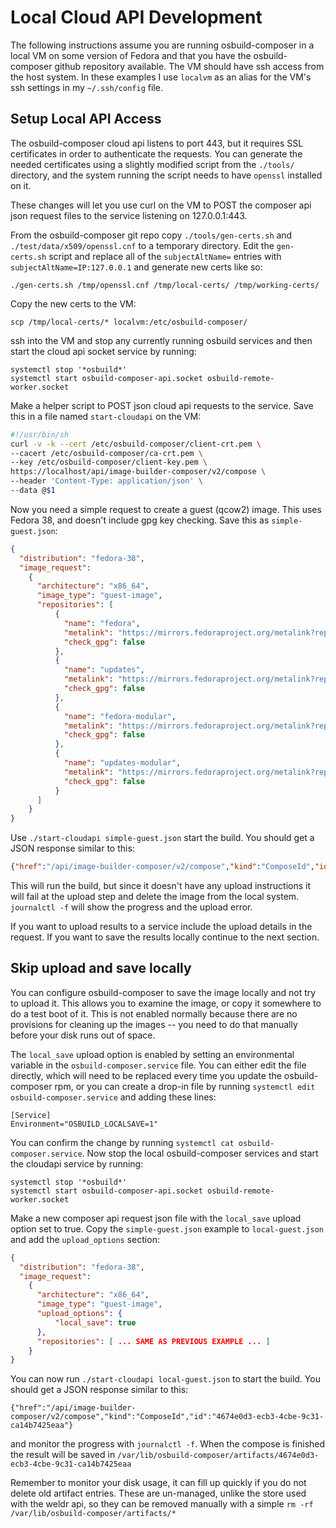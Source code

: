 # Local Cloud API Development

The following instructions assume you are running osbuild-composer in a local
VM on some version of Fedora and that you have the osbuild-composer github
repository available.  The VM should have ssh access from the host system. In
these examples I use `localvm` as an alias for the VM's ssh settings in my
`~/.ssh/config` file.

## Setup Local API Access

The osbuild-composer cloud api listens to port 443, but it requires SSL
certificates in order to authenticate the requests.  You can generate the
needed certificates using a slightly modified script from the `./tools/`
directory, and the system running the script needs to have `openssl` installed
on it.

These changes will let you use curl on the VM to POST the composer api json
request files to the service listening on 127.0.0.1:443.

From the osbuild-composer git repo copy `./tools/gen-certs.sh` and
`./test/data/x509/openssl.cnf` to a temporary directory.  Edit the
`gen-certs.sh` script and replace all of the `subjectAltName=` entries with
`subjectAltName=IP:127.0.0.1` and generate new certs like so:

    ./gen-certs.sh /tmp/openssl.cnf /tmp/local-certs/ /tmp/working-certs/

Copy the new certs to the VM:

    scp /tmp/local-certs/* localvm:/etc/osbuild-composer/

ssh into the VM and stop any currently running osbuild services and then start
the cloud api socket service by running:

    systemctl stop '*osbuild*'
    systemctl start osbuild-composer-api.socket osbuild-remote-worker.socket

Make a helper script to POST json cloud api requests to the service.  Save this
in a file named `start-cloudapi` on the VM:

``` bash
#!/usr/bin/sh
curl -v -k --cert /etc/osbuild-composer/client-crt.pem \
--cacert /etc/osbuild-composer/ca-crt.pem \
--key /etc/osbuild-composer/client-key.pem \
https://localhost/api/image-builder-composer/v2/compose \
--header 'Content-Type: application/json' \
--data @$1
```

Now you need a simple request to create a guest (qcow2) image.  This uses Fedora 38, and
doesn't include gpg key checking.  Save this as `simple-guest.json`:

``` json
{
  "distribution": "fedora-38",
  "image_request":
    {
      "architecture": "x86_64",
      "image_type": "guest-image",
      "repositories": [
          {
            "name": "fedora",
            "metalink": "https://mirrors.fedoraproject.org/metalink?repo=fedora-38&arch=x86_64",
            "check_gpg": false
          },
          {
            "name": "updates",
            "metalink": "https://mirrors.fedoraproject.org/metalink?repo=updates-released-f38&arch=x86_64",
            "check_gpg": false
          },
          {
            "name": "fedora-modular",
            "metalink": "https://mirrors.fedoraproject.org/metalink?repo=fedora-modular-38&arch=x86_64",
            "check_gpg": false
          },
          {
            "name": "updates-modular",
            "metalink": "https://mirrors.fedoraproject.org/metalink?repo=updates-released-modular-f38&arch=x86_64",
            "check_gpg": false
          }
      ]
    }
}
```

Use `./start-cloudapi simple-guest.json` start the build.  You should get a JSON response similar to this:

``` json
{"href":"/api/image-builder-composer/v2/compose","kind":"ComposeId","id":"f3ac9290-23c0-47b4-bb9e-cadee85d1340"}
```

This will run the build, but since it doesn't have any upload instructions it
will fail at the upload step and delete the image from the local system.
`journalctl -f` will show the progress and the upload error.

If you want to upload results to a service include the upload details in the request.  If you
want to save the results locally continue to the next section.


## Skip upload and save locally

You can configure osbuild-composer to save the image locally and not try to
upload it.  This allows you to examine the image, or copy it somewhere to do a
test boot of it.  This is not enabled normally because there are no provisions
for cleaning up the images -- you need to do that manually before your disk
runs out of space.

The `local_save` upload option is enabled by setting an environmental variable
in the `osbuild-composer.service` file.  You can either edit the file directly,
which will need to be replaced every time you update the osbuild-composer rpm,
or you can create a drop-in file by running `systemctl edit
osbuild-composer.service` and adding these lines:

    [Service]
    Environment="OSBUILD_LOCALSAVE=1"

You can confirm the change by running `systemctl cat osbuild-composer.service`.
Now stop the local osbuild-composer services and start the cloudapi service by
running:

    systemctl stop '*osbuild*'
    systemctl start osbuild-composer-api.socket osbuild-remote-worker.socket

Make a new composer api request json file with the `local_save` upload option
set to true.  Copy the `simple-guest.json` example to `local-guest.json` and add
the `upload_options` section:

``` json
{
  "distribution": "fedora-38",
  "image_request":
    {
      "architecture": "x86_64",
      "image_type": "guest-image",
      "upload_options": {
          "local_save": true
      },
      "repositories": [ ... SAME AS PREVIOUS EXAMPLE ... ]
    }
}
```

You can now run `./start-cloudapi local-guest.json` to start the build.  You
should get a JSON response similar to this:

```
{"href":"/api/image-builder-composer/v2/compose","kind":"ComposeId","id":"4674e0d3-ecb3-4cbe-9c31-ca14b7425eaa"}
```

and monitor the progress with `journalctl -f`.  When the compose is finished the
result will be saved in
`/var/lib/osbuild-composer/artifacts/4674e0d3-ecb3-4cbe-9c31-ca14b7425eaa`

Remember to monitor your disk usage, it can fill up quickly if you do not delete old artifact
entries.  These are un-managed, unlike the store used with the weldr api, so they can be removed manually with a simple `rm -rf /var/lib/osbuild-composer/artifacts/*`
